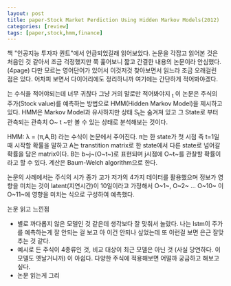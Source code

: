 ```yaml
---
layout: post
title: paper-Stock Market Perdiction Using Hidden Markov Models(2012)
categories: [review]
tags: [paper,stock,hmm,finance]
---
```

책 "인공지능 투자자 퀀트"에서 언급되었길래 읽어보았다. 논문을 각잡고 읽어본 것은 처음인 것 같아서 조금 걱정했지만 쭉 훑어보니 짧고 간결한 내용의 논문이라 안심했다. (4page)
다만 모르는 영어단어가 있어서 이것저것 찾아보면서 읽느라 조금 오래걸린 점은 있다. 어차피 보면서 다이어리에도 정리하니까 여기에는 간단하게 적어봐야겠다.

는 수식을 적어야되는데 너무 귀찮다 그냥 거의 말로만 적어봐야지 
<sub>t</sub>
이 논문은 주식의 주가(Stock value)를 예측하는 방법으로 HMM(Hidden Markov Model)을 제시하고 있다.
HMM은 Markov Model과 유사하지만 상태 S<sub>t</sub>는 숨겨져 있고 그 State로 부터 관측되는 관측치 O~ t ~만 볼 수 있는 상태로 분석해보는 것이다.

HMM: λ = (π,A,B) 라는 수식이 논문에서 주어진다.
π는 한 state가 첫 시점 즉 t=1일 때 시작할 확률을 말하고
A는 transtition matrix로 한 state에서 다른 state로 넘어갈 확률을 담은 matrix이다.
B는 b~j~(O~t~)로 표현되며 j시점에 O~t~를 관찰할 확률이라고 할 수 있다. 
계산은 Baum-Welch algorithm으로 한다.

논문의 사례에서는 주식의 시가 종가 고가 저가의 4가지 데이터를 활용했으며 정보가 영향을 미치는 것이 latent(지연시간)이 10일이라고 가정해서
O~1~, O~2~ ... O~10~ 이 O~11~에 영향을 미치는 식으로 구성하여 예측했다.

논문 읽고 느낀점
- 별로 까다롭지 않은 모델인 것 같은데 생각보다 잘 맞춰서 놀랐다. 나는 lstm이 주가를 예측하는게 잘 안되는 걸 보고 아 이건 안되나 싶었는데 또 이런걸 보면 은근 잘맞추는 것 같다.
- 예시로 든 주식이 4종류인 것, 비교 대상이 최근 모델은 아닌 것 (사실 당연하다. 이 모델도 옛날거니까) 이 아쉽다. 다양한 주식에 적용해보면 어떨까 궁금하고 해보고 싶다.
- 논문 읽는게 그리 
